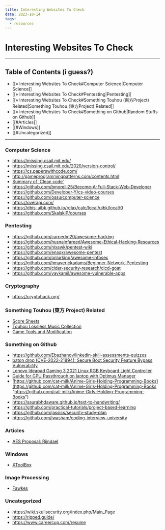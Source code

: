 ```yaml
---
title: Interesting Websites To Check
date: 2023-10-14
tags:
  - resources
---
```


# Interesting Websites To Check

---

## Table of Contents (i guess?)

- [[» Interesting Websites To Check#Computer Science|Computer Science]]
- [[» Interesting Websites To Check#Pentesting|Pentesting]]
- [[» Interesting Websites To Check#Something Touhou (東方Project) Related|Something Touhou (東方Project) Related]]
- [[» Interesting Websites To Check#Something on Github|Random Stuffs on Github]]
- [[#Articles]]
- [[#Windows]]
- [[#Uncategorized]]

---

### Computer Science

- https://missing.csail.mit.edu/
- https://missing.csail.mit.edu/2020/version-control/
- https://cs.paperswithcode.com/
- http://gameprogrammingpatterns.com/contents.html
- [Summary of 'Clean code'](https://gist.github.com/wojteklu/73c6914cc446146b8b533c0988cf8d29)
- https://github.com/bmorelli25/Become-A-Full-Stack-Web-Developer
- https://github.com/Developer-Y/cs-video-courses
- https://github.com/ossu/computer-science
- https://overapi.com/
- https://dbis-uibk.github.io/relax/calc/local/uibk/local/0
- https://github.com/SkalskiP/courses

### Pentesting

- https://github.com/carpedm20/awesome-hacking
- https://github.com/husnainfareed/Awesome-Ethical-Hacking-Resources
- https://github.com/nixawk/pentest-wiki
- https://github.com/enaqx/awesome-pentest
- https://github.com/onlurking/awesome-infosec
- https://github.com/hmaverickadams/Beginner-Network-Pentesting
- https://github.com/cider-security-research/cicd-goat
- https://github.com/vavkamil/awesome-vulnerable-apps

### Cryptography

- https://cryptohack.org/

### Something Touhou (東方 Project) Related

- [Score Sheets](http://illusionaryscore.web.fc2.com/score.html)
- [Touhou Lossless Music Collection](http://illusionaryscore.web.fc2.com/score.html)
- [Game Tools and Modification](https://en.touhouwiki.net/wiki/Game_Tools_and_Modifications)

### Something on Github

- https://github.com/Ebazhanov/linkedin-skill-assessments-quizzes
- [baton drop (CVE-2022-21894): Secure Boot Security Feature Bypass Vulnerability](https://github.com/Wack0/CVE-2022-21894)
- [Lenovo Ideapad Gaming 3 2021 Linux RGB Keyboard Light Controller](https://github.com/InstinctEx/lenovo-ideapad-legion-keyboard-led)
- [Guide for GPU Passthrough on laptop with Optimus Manager](https://github.com/mysteryx93/GPU-Passthrough-with-Optimus-Manager-Guide)
- [https://github.com/cat-milk/Anime-Girls-Holding-Programming-Books](https://github.com/cat-milk/Anime-Girls-Holding-Programming-Books "https://github.com/cat-milk/Anime-Girls-Holding-Programming-Books")
- https://saurabhdaware.github.io/text-to-handwriting/
- https://github.com/practical-tutorials/project-based-learning
- https://github.com/jassics/security-study-plan
- https://github.com/jwasham/coding-interview-university

### Articles

- [AES Proposal: Rijndael](https://csrc.nist.gov/csrc/media/projects/cryptographic-standards-and-guidelines/documents/aes-development/rijndael-ammended.pdf)

### Windows

- [XToolBox](https://github.com/xemulat/XToolbox)

### Image Processing

- [Fawkes](https://sandlab.cs.uchicago.edu/fawkes/)

### Uncategorized

- https://wiki.skullsecurity.org/index.php/Main_Page
- https://ripped.guide/
- https://www.careercup.com/resume
